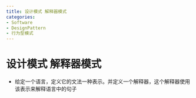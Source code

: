 ```yaml
---
title: 设计模式 解释器模式
categories:
- Software
- DesignPattern
- 行为型模式
---
```

# 设计模式 解释器模式

- 给定一个语言，定义它的文法一种表示。并定义一个解释器，这个解释器使用该表示来解释语言中的句子